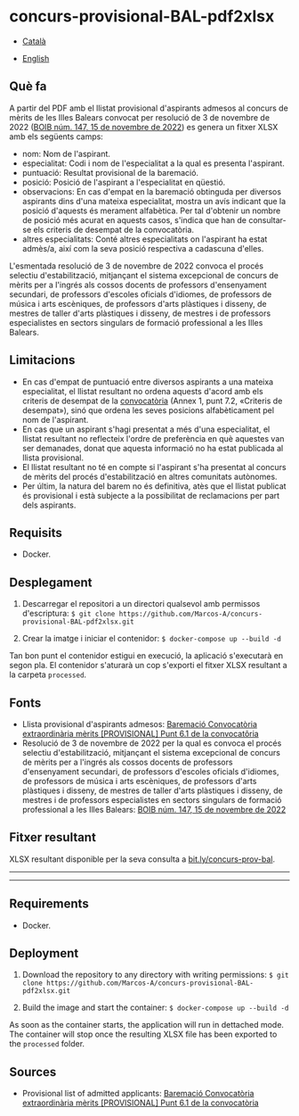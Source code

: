 # concurs-provisional-BAL-pdf2xlsx

- [Català](#què-fa)

- [English](#deployment)

## Què fa

A partir del PDF amb el llistat provisional d'aspirants admesos al concurs de mèrits de les Illes Balears convocat per resolució de 3 de novembre de 2022 ([BOIB núm. 147, 15 de novembre de 2022](https://www.caib.es/sites/estabilitzacio/f/405203)) es genera un fitxer XLSX amb els següents camps:

- nom: Nom de l'aspirant.
- especialitat: Codi i nom de l'especialitat a la qual es presenta l'aspirant.
- puntuació: Resultat provisional de la baremació.
- posició: Posició de l'aspirant a l'especialitat en qüestió.
- observacions: En cas d'empat en la baremació obtinguda per diversos aspirants dins d'una mateixa especialitat, mostra un avís indicant que la posició d'aquests és merament alfabètica. Per tal d'obtenir un nombre de posició més acurat en aquests casos, s'indica que han de consultar-se els criteris de desempat de la convocatòria.
- altres especialitats: Conté altres especialitats on l'aspirant ha estat admès/a, així com la seva posició respectiva a cadascuna d'elles.

L'esmentada resolució de 3 de novembre de 2022 convoca el procés selectiu d'estabilització, mitjançant el sistema excepcional de concurs de mèrits per a l'ingrés als cossos docents de professors d'ensenyament secundari, de professors d'escoles oficials d'idiomes, de professors de música i arts escèniques, de professors d'arts plàstiques i disseny, de mestres de taller d'arts plàstiques i disseny, de mestres i de professors especialistes en sectors singulars de formació professional a les Illes Balears.

## Limitacions

- En cas d'empat de puntuació entre diversos aspirants a una mateixa especialitat, el llistat resultant no ordena aquests d'acord amb els criteris de desempat de la [convocatòria](https://www.caib.es/sites/estabilitzacio/f/405203) (Annex 1, punt 7.2, «Criteris de desempat»), sinó que ordena les seves posicions alfabèticament pel nom de l'aspirant.
- En cas que un aspirant s'hagi presentat a més d'una especialitat, el llistat resultant no reflecteix l'ordre de preferència en què aquestes van ser demanades, donat que aquesta informació no ha estat publicada al llista provisional.
- El llistat resultant no té en compte si l'aspirant s'ha presentat al concurs de mèrits del procés d'estabilització en altres comunitats autònomes.
- Per últim, la natura del barem no és definitiva, atès que el llistat publicat és provisional i està subjecte a la possibilitat de reclamacions per part dels aspirants.

## Requisits

- Docker.

## Desplegament

1. Descarregar el repositori a un directori qualsevol amb permissos d'escriptura:
  `$ git clone https://github.com/Marcos-A/concurs-provisional-BAL-pdf2xlsx.git`

2. Crear la imatge i iniciar el contenidor:
  `$ docker-compose up --build -d`

Tan bon punt el contenidor estigui en execució, la aplicació s'executarà en segon pla. El contenidor s'aturarà un cop s'exporti el fitxer XLSX resultant a la carpeta `processed`.

## Fonts

- Llista provisional d'aspirants admesos: [Baremació Convocatòria extraordinària mèrits [PROVISIONAL] Punt 6.1 de la convocatôria](https://intranet.caib.es/sites/estabilitzacio/f/413838)
- Resolució de 3 de novembre de 2022 per la qual es convoca el procés selectiu d'estabilització, mitjançant el sistema excepcional de concurs de mèrits per a l'ingrés als cossos docents de professors d'ensenyament secundari, de professors d'escoles oficials d'idiomes, de professors de música i arts escèniques, de professors d'arts plàstiques i disseny, de mestres de taller d'arts plàstiques i disseny, de mestres i de professors especialistes en sectors singulars de formació professional a les Illes Balears: [BOIB núm. 147, 15 de novembre de 2022](https://www.caib.es/sites/estabilitzacio/f/405203)

## Fitxer resultant

XLSX resultant disponible per la seva consulta a [bit.ly/concurs-prov-bal](https://docs.google.com/spreadsheets/d/1TMORKPcVO2CwsxkFuOdPb31-QATAuABh/edit?usp=sharing&ouid=115479152041016418632&rtpof=true&sd=true).

---

---

## Requirements

- Docker.

## Deployment

1. Download the repository to any directory with writing permissions:
`$ git clone https://github.com/Marcos-A/concurs-provisional-BAL-pdf2xlsx.git`

2. Build the image and start the container:
`$ docker-compose up --build -d`

As soon as the container starts, the application will run in dettached mode. The container will stop once the resulting XLSX file has been exported to the `processed` folder.

## Sources

- Provisional list of admitted applicants: [Baremació Convocatòria extraordinària mèrits [PROVISIONAL] Punt 6.1 de la convocatòria](https://intranet.caib.es/sites/estabilitzacio/f/413838)
